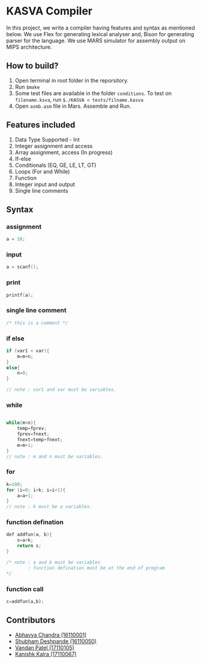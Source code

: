 # KASVA Compiler

In this project, we write a compiler having features and syntax as mentioned below. We use Flex for generating lexical analyser and, Bison for generating parser for the language. We use MARS simulator for assembly output on MIPS architecture.

## How to build?
1. Open terminal in root folder in the reporsitory.
2. Run `$make`
3. Some test files are available in the folder `conditions`. To test on `filename.ksva`, run `$./KASVA < tests/filname.kasva`
4. Open `asmb.asm` file in Mars. Assemble and Run.

## Features included
1. Data Type Supported - Int
2. Integer assignment and access
3. Array assignment, access (In progress)
4. If-else
5. Conditionals (EQ, GE, LE, LT, GT)
6. Loops (For and While)
7. Function
8. Integer input and output
9. Single line comments

## Syntax
### assignment
```c
a = 10;

```

### input
```c
a = scanf();

```

### print
```c
printf(a);

```

### single line comment
```c
/* this is a comment */

```

### if else
```c
if (var1 < var){
    m=m+n;
}
else{
    n=0;
}

// note : var1 and var must be variables.

```

### while
```c

while(m<n){
    temp=fprev;
    fprev=fnext;
    fnext=temp+fnext;
    m=m+1;
}
// note : m and n must be variables.

```

### for
```c
k=100;
for (i=0; i<k; i=i+1){
    a=a+1;
}
// note : k must be a variables.
```

### function defination
```c
def addfun(a, b){
    s=a+k;
    return s;
}

/* note : a and b must be variables
        : function defination must be at the end of program
*/
```

### function call
```py
c=addfun(a,b);
```

## Contributors
- <a href = "https://github.com/ac-optimus">Abhavya Chandra (16110001)</a>
- <a href = "https://github.com/sgdesh">Shubham Deshpande (16110050)</a>
- <a href = "https://github.com/vandanpatel105">Vandan Patel (17110105)</a>
- <a href = "https://github.com/kanishkkalra11">Kanishk Kalra (17110067)</a>
